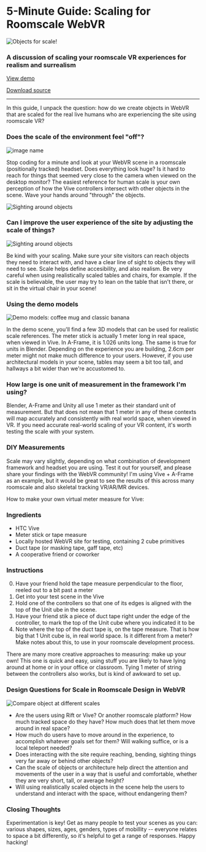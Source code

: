 <!--
post_type: creating
title: Scaling for Roomscale WebVR
author: EricaLayton
keywords: [blog, creating, roomscale, blender, aframe, scale, measurement, guides]
date_published: 2017-11-29
date_updated: 2017-11-29
-->

# 5-Minute Guide: Scaling for Roomscale WebVR

![Objects for scale!](/creating/roomscale-scaling/img/objects-for-scale.jpg)

### A discussion of scaling your roomscale VR experiences for realism and surrealism

<a href="demo/" class="btn btn-demo">View demo</a>

<a href="https://github.com/WebVRRocks/webvrrocks/archive/master.zip" class="btn btn-source">Download source</a>

---
In this guide, I unpack the question: how do we create objects in WebVR that are scaled for the real live humans who are experiencing the site using roomscale VR?

### Does the scale of the environment feel "off"?

![image name](/creating/roomscale-scaling/img/surreal-scale.jpg)

Stop coding for a minute and look at your WebVR scene in a roomscale (positionally tracked) headset. Does everything look huge? Is it hard to reach for things that seemed very close to the camera when viewed on the desktop monitor? The easiest reference for human scale is your own perception of how the Vive controllers intersect with other objects in the scene. Wave your hands around "through" the objects.

![Sighting around objects](/creating/roomscale-scaling/img/test-by-controller-intersection.jpg)

### Can I improve the user experience of the site by adjusting the scale of things?

![Sighting around objects](/creating/roomscale-scaling/img/sighting-around.jpg)

Be kind with your scaling. Make sure your site visitors can reach objects they need to interact with, and have a clear line of sight to objects they will need to see. Scale helps define accesibility, and also realism. Be very careful when using realistically scaled tables and chairs, for example. If the scale is believable, the user may try to lean on the table that isn't there, or sit in the virtual chair in your scene!

### Using the demo models

![Demo models: coffee mug and classic banana](/creating/roomscale-scaling/img/demo-viewing.jpg)

In the demo scene, you'll find a few 3D models that can be used for realistic scale references. The meter stick is actually 1 meter long in real space, when viewed in Vive. In A-Frame, it is 1.026 units long. The same is true for units in Blender. Depending on the experience you are building, 2.6cm per meter might not make much difference to your users. However, if you use architectural models in your scene, tables may seem a bit too tall, and hallways a bit wider than we're accustomed to.  

### How large is one unit of measurement in the framework I'm using?

Blender, A-Frame and Unity all use 1 meter as their standard unit of measurement. But that does not mean that 1 meter in any of these contexts will map accurately and consistently with real world space, when viewed in VR. If you need accurate real-world scaling of your VR content, it's worth testing the scale with your system.

### DIY Measurements

Scale may vary slightly, depending on what combination of development framework and headset you are using. Test it out for yourself, and please share your findings with the WebVR community! I'm using Vive + A-Frame as an example, but it would be great to see the results of this across many roomscale and also skeletal tracking VR/AR/MR devices.

How to make your own virtual meter measure for Vive:

### Ingredients
* HTC Vive
* Meter stick or tape measure
* Locally hosted WebVR site for testing, containing 2 cube primitives
* Duct tape (or masking tape, gaff tape, etc)
* A cooperative friend or coworker
### Instructions
0. Have your friend hold the tape measure perpendicular to the floor, reeled out to a bit past a meter
0. Get into your test scene in the Vive
0. Hold one of the controllers so that one of its edges is aligned with the top of the Unit ube in the scene.
0. Have your friend stik a piece of duct tape right under the edge of the controller, to mark the top of the Unit cube where you indicated it to be
0. Note where the top of the duct tape is, on the tape measure. That is how big that 1 Unit cube is, in real world space. Is it different from a meter? Make notes about this, to use in your roomscale development process.

There are many more creative approaches to measuring: make up your own! This one is quick and easy, using stuff you are likely to have lying around at home or in your office or classroom. Tying 1 meter of string between the controllers also works, but is kind of awkward to set up.

### Design Questions for Scale in Roomscale Design in WebVR

![Compare object at different scales](/creating/roomscale-scaling/img/compare-scale.jpg)

* Are the users using Rift or Vive? Or another roomscale platform? How much tracked space do they have? How much does that let them move around in real space?
* How much do users have to move around in the experience, to accomplish whatever goals set for them? Will walking suffice, or is a local teleport needed?
* Does interacting with the site require reaching, bending, sighting things very far away or behind other objects?
* Can the scale of objects or architecture help direct the attention and movements of the user in a way that is useful and comfortable, whether they are very short, tall, or average height?
* Will using realistically scaled objects in the scene help the users to understand and interact with the space, without endangering them?

### Closing Thoughts

Experimentation is key! Get as many people to test your scenes as you can: various shapes, sizes, ages, genders, types of mobillity -- everyone relates to space a bit differently, so it's helpful to get a range of responses. Happy hacking!




